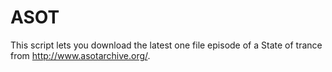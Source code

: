 # ASOT

This script lets you download the latest one file episode of a State of trance from http://www.asotarchive.org/.


